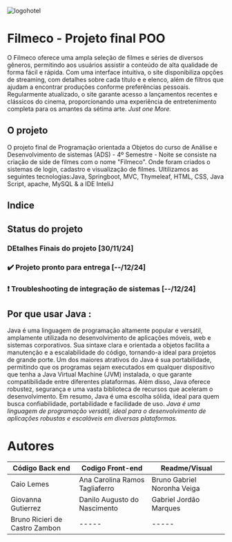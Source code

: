 ![logohotel]()

# Filmeco - Projeto final POO
O Filmeco oferece uma ampla seleção de filmes e séries de diversos gêneros, permitindo aos usuários assistir a conteúdo de alta qualidade de forma fácil e rápida. Com uma interface intuitiva, o site disponibiliza opções de streaming, com detalhes sobre cada título e e elenco, além de filtros que ajudam a encontrar produções conforme preferências pessoais. Regularmente atualizado, o site garante acesso a lançamentos recentes e clássicos do cinema, proporcionando uma experiência de entretenimento completa para os amantes da sétima arte.
 _Just one More._

## O projeto
O projeto final de Programação orientada a Objetos do curso de Análise e Desenvolvimento de sistemas (ADS) - 4º Semestre - Noite se consiste na criação de side de filmes com o nome "Filmeco". Onde foram criados o sistemas de login, cadastro e visualização de filmes.
Ultilizamos as seguintes tecnologias:Java, Springboot, MVC, Thymeleaf, HTML, CSS, Java Script, apache, MySQL & a IDE InteliJ 

## Indice

## Status do projeto
  ###  DEtalhes Finais do projeto [30/11/24]
  ### ✔️ Projeto pronto para entrega [--/12/24]
  ### ❗  Troubleshooting de integração de sistemas [--/12/24]

## Por que usar Java :

Java é uma linguagem de programação altamente popular e versátil, amplamente utilizada no desenvolvimento de aplicações móveis, web e sistemas corporativos. Sua sintaxe clara e orientada a objetos facilita a manutenção e a escalabilidade do código, tornando-a ideal para projetos de grande porte. Um dos maiores atrativos do Java é sua portabilidade, permitindo que os programas sejam executados em qualquer dispositivo que tenha a Java Virtual Machine (JVM) instalada, o que garante compatibilidade entre diferentes plataformas. Além disso, Java oferece robustez, segurança e uma vasta biblioteca de recursos que aceleram o desenvolvimento. Em resumo, Java é uma escolha sólida, ideal para quem busca confiabilidade, portabilidade e facilidade de uso. _Java é uma linguagem de programação versátil, ideal para o desenvolvimento de aplicações robustas e escaláveis em diversas plataformas._




# Autores 
| Código Back end                | Codigo Front-end               | Readme/Visual                |
|--------------------------------|--------------------------------|------------------------------|
| Caio Lemes                     | Ana Carolina Ramos Tagliaferro | Bruno Gabriel Noronha Veiga  |
| Giovanna Gutierrez             | Danilo Augusto do Nascimento   | Gabriel Jordão Marques       |
| Bruno Ricieri de Castro Zambon |  -----                         | -----                        |
